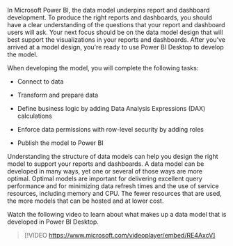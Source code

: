 In Microsoft Power BI, the data model underpins report and dashboard development. To produce the right reports and dashboards, you should have a clear understanding of the questions that your report and dashboard users will ask. Your next focus should be on the data model design that will best support the visualizations in your reports and dashboards. After you've arrived at a model design, you're ready to use Power BI Desktop to develop the model. 

When developing the model, you will complete the following tasks:

-   Connect to data

-   Transform and prepare data

-   Define business logic by adding Data Analysis Expressions (DAX) calculations

-   Enforce data permissions with row-level security by adding roles

-   Publish the model to Power BI

Understanding the structure of data models can help you design the right model to support your reports and dashboards. A data model can be developed in many ways, yet one or several of those ways are more optimal. Optimal models are important for delivering excellent query performance and for minimizing data refresh times and the use of service resources, including memory and CPU. The fewer resources that are used, the more models that can be hosted and at lower cost.

Watch the following video to learn about what makes up a data model that is developed in Power BI Desktop.

> [!VIDEO https://www.microsoft.com/videoplayer/embed/RE4AxcV]
